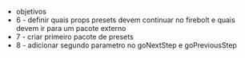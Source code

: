 - objetivos
- 6 - definir quais props presets devem continuar no firebolt e quais devem ir para um pacote externo
- 7 - criar primeiro pacote de presets
- 8 - adicionar segundo parametro no goNextStep e goPreviousStep
